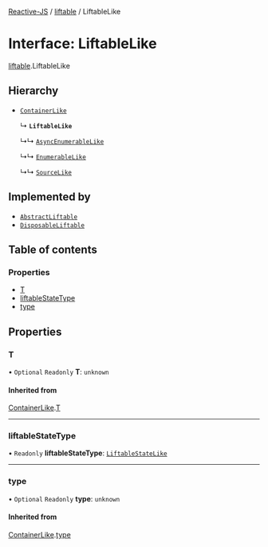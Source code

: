 [Reactive-JS](../README.md) / [liftable](../modules/liftable.md) / LiftableLike

# Interface: LiftableLike

[liftable](../modules/liftable.md).LiftableLike

## Hierarchy

- [`ContainerLike`](container.ContainerLike.md)

  ↳ **`LiftableLike`**

  ↳↳ [`AsyncEnumerableLike`](asyncEnumerable.AsyncEnumerableLike.md)

  ↳↳ [`EnumerableLike`](enumerable.EnumerableLike.md)

  ↳↳ [`SourceLike`](source.SourceLike.md)

## Implemented by

- [`AbstractLiftable`](../classes/liftable.AbstractLiftable.md)
- [`DisposableLiftable`](../classes/liftable.DisposableLiftable.md)

## Table of contents

### Properties

- [T](liftable.LiftableLike.md#t)
- [liftableStateType](liftable.LiftableLike.md#liftablestatetype)
- [type](liftable.LiftableLike.md#type)

## Properties

### T

• `Optional` `Readonly` **T**: `unknown`

#### Inherited from

[ContainerLike](container.ContainerLike.md).[T](container.ContainerLike.md#t)

___

### liftableStateType

• `Readonly` **liftableStateType**: [`LiftableStateLike`](liftable.LiftableStateLike.md)

___

### type

• `Optional` `Readonly` **type**: `unknown`

#### Inherited from

[ContainerLike](container.ContainerLike.md).[type](container.ContainerLike.md#type)
